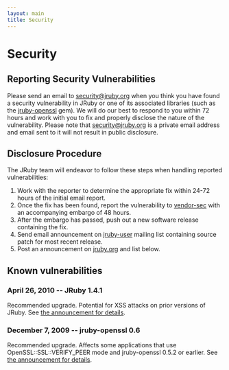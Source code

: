 ```yaml
---
layout: main
title: Security
---
```


# Security

## Reporting Security Vulnerabilities

Please send an email to
[security@jruby.org](mailto:security@jruby.org) when you think you
have found a security vulnerability in JRuby or one of its associated
libraries (such as the [jruby-openssl][] gem). We will do our best to
respond to you within 72 hours and work with you to fix and properly
disclose the nature of the vulnerability. Please note that
[security@jruby.org](mailto:security@jruby.org) is a private email
address and email sent to it will not result in public disclosure.

## Disclosure Procedure

The JRuby team will endeavor to follow these steps when handling
reported vulnerabilities:

1. Work with the reporter to determine the appropriate fix within
   24-72 hours of the initial email report.
2. Once the fix has been found, report the vulnerability to
   [vendor-sec][] with an accompanying embargo of 48 hours.
3. After the embargo has passed, push out a new software release
   containing the fix.
4. Send email announcement on [jruby-user][] mailing list containing
   source patch for most recent release.
5. Post an announcement on [jruby.org](/news) and list below.

## Known vulnerabilities

### April 26, 2010 -- JRuby 1.4.1

Recommended upgrade. Potential for XSS attacks on prior versions of
JRuby. See [the announcement for details][jruby141].

### December 7, 2009 -- jruby-openssl 0.6

Recommended upgrade. Affects some applications that use
OpenSSL::SSL::VERIFY_PEER mode and jruby-openssl 0.5.2 or earlier. See
[the announcement for details][jossl06].

[jruby-openssl]: http://gems.rubyforge.org/gems/jruby-openssl
[jossl06]: /2009/12/07/vulnerability-in-jruby-openssl
[vendor-sec]: http://oss-security.openwall.org/wiki/mailing-lists/vendor-sec
[jruby-user]: http://kenai.com/projects/jruby/pages/MailingLists
[jruby141]: 2010/04/26/jruby-1-4-1-xss-vulnerability

